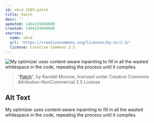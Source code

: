 ```yaml
---
id: xkcd.1685-patch
title: Patch
desc: ''
updated: 1464159600000
created: 1464159600000
sources:
  name: xkcd
  url: 'https://creativecommons.org/licenses/by-nc/2.5/'
  license: Creative Commons 2.5
---
```

![My optimizer uses content-aware inpainting to fill in all the wasted whitespace in the code, repeating the process until it compiles.](https://imgs.xkcd.com/comics/patch.png)
> "[Patch](https://xkcd.com/1685/)", by Randall Munroe, licensed under Creative Commons Attribution-NonCommercial 2.5 License

## Alt Text
My optimizer uses content-aware inpainting to fill in all the wasted whitespace in the code, repeating the process until it compiles.
